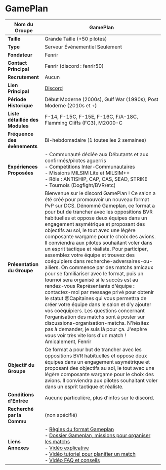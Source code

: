 # GamePlan

| **Nom du Groupe**                           | GamePlan                                                  |
|---------------------------------------------|-----------------------------------------------------------|
| **Taille**                                  | Grande Taille (+50 pilotes)                               |
| **Type**                                    | Serveur Événementiel Seulement                            |
| **Fondateur**                               | Fenrir                                                    |
| **Contact Principal**                       | Fenrir (discord : fenrir50)                               |
| **Recrutement**                             | Aucun                                                     |
| **Lien Principal**                          | [Discord](https://discord.gg/RMHbJapcru)                 |
| **Période Historique**                      | Début Moderne (2000s), Gulf War (1990s), Post Moderne (2010s et +) |
| **Liste détaillée des Modules**             | F-14, F-15C, F-15E, F-16C, F/A-18C, Flamming Cliffs (FC3), M2000-C |
| **Fréquence des évènements**               | Bi-hebdomadaire (1 toutes les 2 semaines)                 |
| **Expériences Proposées**                   | - Communauté dédiée aux Débutants et aux confirmés/pilotes aguerris <br/> - Compétitions Inter-Communautaires <br/> - Missions MILSIM Lite et MILSIM++ <br/> - Rôle : ANTISHIP, CAP, CAS, SEAD, STRIKE <br/> - Tournois (Dogfight/BVR/etc) |
| **Présentation du Groupe**                  | Bienvenue sur le discord GamePlan ! Ce salon a été créé pour promouvoir un nouveau format PvP sur DCS. Dénommé Gameplan, ce format a pour but de trancher avec les oppositions BVR habituelles et oppose deux équipes dans un engagement asymétrique et proposant des objectifs au sol, le tout avec une légère composante wargame pour le choix des avions. Il conviendra aux pilotes souhaitant voler dans un esprit tactique et réaliste. Pour participer, assemblez votre équipe et trouvez des coéquipiers dans ⁠recherche-adversaires-ou-ailiers. On commence par des matchs amicaux pour se familiariser avec le format, puis un tournoi sera organisé si le succès est au rendez-vous Représentants d'équipe : contactez-moi par message privé pour obtenir le statut @Capitaines qui vous permettra de créer votre équipe dans le salon et d'y ajouter vos coéquipiers. Les questions concernant l'organisation des matchs sont à poster sur ⁠discussions-organisation-matchs. N'hésitez pas à demander, je suis là pour ça. J'espère vous voir très vite lors d'un match ! Amicalement, Fenrir |
| **Objectif du Groupe**                      | Ce format a pour but de trancher avec les oppositions BVR habituelles et oppose deux équipes dans un engagement asymétrique et proposant des objectifs au sol, le tout avec une légère composante wargame pour le choix des avions. Il conviendra aux pilotes souhaitant voler dans un esprit tactique et réaliste. |
| **Conditions d'Entrée**                     | Aucune particulière, plus d'infos sur le discord.         |
| **Recherché par la Commu**                  | (non spécifié)                                            |
| **Liens Annexes**                           | - [Règles du format Gameplan](https://docs.google.com/document/d/1XPCaTrKj0byvCoECIs7xKn54y-UDfDBikki3BanjoBw/edit?usp=drive_link) <br/> - [Dossier Gameplan, missions pour organiser les matchs](https://drive.google.com/drive/folders/1ClqXGeLdjCcCHuj7MGP3ERgbN3wXXPyU?hl=fr) <br/> - [Vidéo explicative](https://youtu.be/npPFH4VC9xk?si=LqBc-pC2lN3ZBZAq) <br/> - [Vidéo tutoriel pour planifier un match](https://youtu.be/brshHTpPVQo?si=iHMcHAtnmjgFBX1F) <br/> - [Vidéo FAQ et conseils](https://www.youtube.com/watch?v=BFeDfyjvVrk) |
